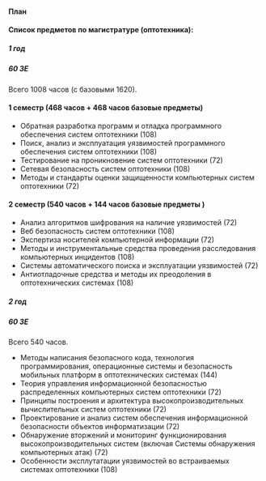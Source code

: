 #### План

#### Список предметов по магистратуре (оптотехника):

##### 1 год

##### 60 ЗЕ

Всего 1008 часов (с базовыми 1620).

#### 1 семестр (468 часов + 468 часов базовые предметы)

* Обратная разработка программ и отладка программного обеспечения систем оптотехники (108)
* Поиск, анализ и эксплуатация уязвимостей программного обеспечения систем оптотехники (108)
* Тестирование на проникновение систем оптотехники (72)
* Сетевая безопасность систем оптотехники (108)
* Методы и стандарты оценки защищенности компьютерных систем оптотехники (72)

#### 2 семестр (540 часов + 144 часов базовые предметы )

* Анализ алгоритмов шифрования на наличие уязвимостей (72)
* Веб безопасность систем оптотехники (108)
* Экспертиза носителей компьютерной информации (72)
* Методы и инструментальные средства проведения расследования компьютерных инцидентов (108)  
* Системы автоматического поиска и эксплуатации уязвимостей (72)
* Антиотладочные средства и методы их преодоления в оптотехнических системах (108)

##### 2 год

##### 60 ЗЕ

Всего 540 часов.
* Методы написания безопасного кода, технология программирования, операционные системы и безопасность мобильных платформ в оптотехнических системах (144)
* Теория управления информационной безопасностью распределенных компьютерных систем оптотехники (72)
* Принципы построения и архитектура высокопроизводительных вычислительных систем оптотехники (72)
* Проектирование и анализ систем обеспечения информационной безопасности объектов информатизации (72)
* Обнаружение вторжений и мониторинг функционирования высокопроизводительных систем (включая Системы обнаружения компьютерных атак) (72)
* Особенности эксплутатации уязвимостей во встраиваемых системах оптотехники (108)
